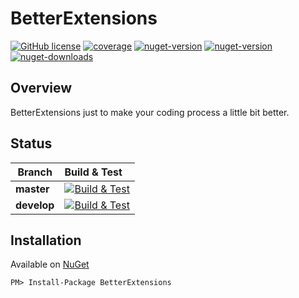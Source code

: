 # BetterExtensions

[![GitHub license][github-license-badge]][github-license]
[![coverage][coverage-badge]][build]
[![nuget-version][nuget-version-badge]][nuget]
[![nuget-version][nuget-version-beta-badge]][nuget]
[![nuget-downloads][nuget-downloads-badge]][nuget]
## Overview

BetterExtensions just to make your coding process a little bit better.

## Status
| Branch | Build & Test |
|---|:---|
|**master**|[![Build & Test][build-master-badge]][build]| 
|**develop**|[![Build & Test][build-develop-badge]][build]|

## Installation

Available on [NuGet][nuget]

	PM> Install-Package BetterExtensions

[coverage-badge]: https://img.shields.io/azure-devops/coverage/better-open-source/better-extensions/2

[github-license-badge]: https://img.shields.io/github/license/mashape/apistatus.svg
[github-license]: https://github.com/better-open-source/better-extensions/blob/master/LICENSE

[nuget-version-badge]: https://img.shields.io/nuget/v/betterextensions
[nuget-version-beta-badge]: https://img.shields.io/nuget/vpre/betterextensions
[nuget-downloads-badge]: https://img.shields.io/nuget/dt/BetterExtensions.svg
[nuget]: https://www.nuget.org/packages/BetterExtensions/

[build-master-badge]: https://dev.azure.com/better-open-source/better-extensions/_apis/build/status/BetterExtensions?branchName=master
[build-develop-badge]: https://dev.azure.com/better-open-source/better-extensions/_apis/build/status/BetterExtensions?branchName=develop
[build]: https://dev.azure.com/better-open-source/better-extensions/_build?definitionId=2